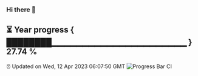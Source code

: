 ### Hi there 👋
⏳ Year progress { ████████▁▁▁▁▁▁▁▁▁▁▁▁▁▁▁▁▁▁▁▁▁▁ } 27.74 %
---
⏰ Updated on Wed, 12 Apr 2023 06:07:50 GMT
![Progress Bar CI](https://github.com/Moyi321/Moyi321/workflows/Progress%20Bar%20CI/badge.svg)
